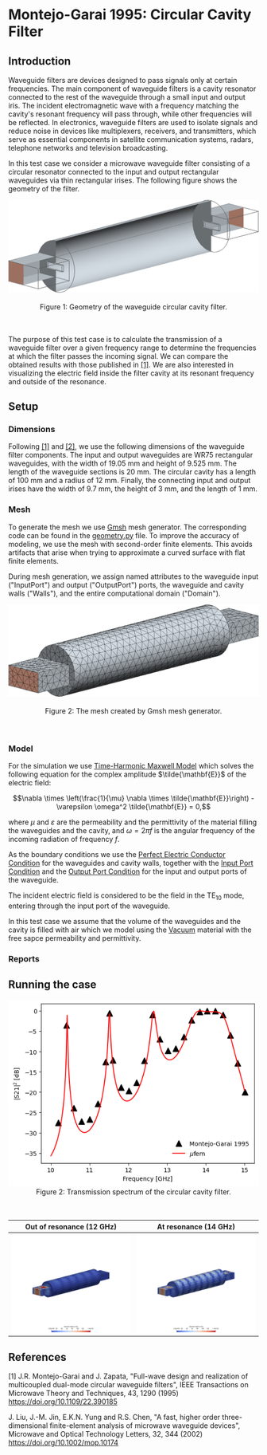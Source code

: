 # Montejo-Garai 1995: Circular Cavity Filter

## Introduction

Waveguide filters are devices designed to pass signals only at certain frequencies. The main component of waveguide filters is a cavity resonator connected to the rest of the waveguide through a small input and output iris. The incident electromagnetic wave with a frequency matching the cavity's resonant frequency will pass through, while other frequencies will be reflected. In electronics, waveguide filters are used to isolate signals and reduce noise in devices like multiplexers, receivers, and transmitters, which serve as essential components in satellite communication systems, radars, telephone networks and television broadcasting.

In this test case we consider a microwave waveguide filter consisting of a circular resonator connected to the input and output rectangular waveguides via thin rectangular irises. The following figure shows the geometry of the filter.

<div align="center">
    <img src="data/Geometry.png" alt="drawing" width="600">
    <br/>
    <br/>
    Figure 1: Geometry of the waveguide circular cavity filter.
</div>
<br/>
<br/>

The purpose of this test case is to calculate the transmission of a waveguide filter over a given frequency range to determine the frequencies at which the filter passes the incoming signal. We can compare the obtained results with those published in [[1]](#Montejo-Garai1995). We are also interested in visualizing the electric field inside the filter cavity at its resonant frequency and outside of the resonance.


## Setup

### Dimensions

Following [[1]](#Montejo-Garai1995) and [[2]](#Liu2002), we use the following dimensions of the waveguide filter components. The input and output waveguides are WR75 rectangular waveguides, with the width of 19.05 mm and height of 9.525 mm. The length of the waveguide sections is 20 mm. The circular cavity has a length of 100 mm and a radius of 12 mm. Finally, the connecting input and output irises have the width of 9.7 mm, the height of 3 mm, and the length of 1 mm.


### Mesh

To generate the mesh we use [Gmsh](https://gmsh.info/) mesh generator. The corresponding code can be found in the [geometry.py](geometry.py) file. To improve the accuracy of modeling, we use the mesh with second-order finite elements. This avoids artifacts that arise when trying to approximate a curved surface with flat finite elements.

During mesh generation, we assign named attributes to the waveguide input ("InputPort") and output ("OutputPort") ports, the waveguide and cavity walls ("Walls"), and the entire computational domain ("Domain").

<div align="center">
    <img src="data/Mesh.png" alt="drawing" width="600">
    <br/>
    <br/>
    Figure 2: The mesh created by Gmsh mesh generator.
</div>
<br/>
<br/>

### Model

For the simulation we use [Time-Harmonic Maxwell Model](https://www.raiden-numerics.com/mufem/models/electromagnetics/time_harmonic_maxwell/time_harmonic_maxwell_model.html) which solves the following equation for the complex amplitude $\tilde{\mathbf{E}}$ of the electric field:

```math
\nabla \times \left(\frac{1}{\mu} \nabla \times \tilde{\mathbf{E}}\right) -
\varepsilon \omega^2 \tilde{\mathbf{E}} = 0,
```

where $\mu$ and $\varepsilon$ are the permeability and the permittivity of the material filling the waveguides and the cavity, and $\omega = 2\pi f$ is the angular frequency of the incoming radiation of frequency $f$.

As the boundary conditions we use the [Perfect Electric Conductor Condition](https://www.raiden-numerics.com/mufem/models/electromagnetics/time_harmonic_maxwell/conditions/perfect_electric_conductor_condition.html) for the waveguides and cavity walls, together with the [Input Port Condition](https://www.raiden-numerics.com/mufem/models/electromagnetics/time_harmonic_maxwell/conditions/input_port_condition.html) and the [Output Port Condition](https://www.raiden-numerics.com/mufem/models/electromagnetics/time_harmonic_maxwell/conditions/output_port_condition.html) for the input and output ports of the waveguide.

The incident electric field is considered to be the field in the TE$_{10}$ mode, entering through the input port of the waveguide.

In this test case we assume that the volume of the waveguides and the cavity is filled with air which we model using the [Vacuum](https://www.raiden-numerics.com/mufem/models/electromagnetics/time_harmonic_maxwell/materials/time_harmonic_maxwell_material_vacuum.html) material with the free sapce permeability and permittivity.


### Reports



## Running the case

<div align="center">
    <img src="results/S21_vs_frequency.png" alt="drawing" width="600">
    <br/>
    Figure 2: Transmission spectrum of the circular cavity filter.
</div>
<br/>
<br/>


| Out of resonance (12 GHz) | At resonance (14 GHz) |
| - | - |
| ![E12GHz](results/scene_electric_field_12GHz.png) | ![E14GHz](results/scene_electric_field_14GHz.png) |

## References

<a id="Montejo-Garai1995"></a> [1] J.R. Montejo-Garai and J. Zapata, "Full-wave design and realization of multicoupled dual-mode circular waveguide filters", IEEE Transactions on Microwave Theory and Techniques, 43, 1290 (1995) https://doi.org/10.1109/22.390185

<a id="Liu2002"></a> J. Liu, J.-M. Jin, E.K.N. Yung and R.S. Chen,  "A fast, higher order three-dimensional finite-element analysis of microwave waveguide devices", Microwave and Optical Technology Letters, 32, 344 (2002) https://doi.org/10.1002/mop.10174
